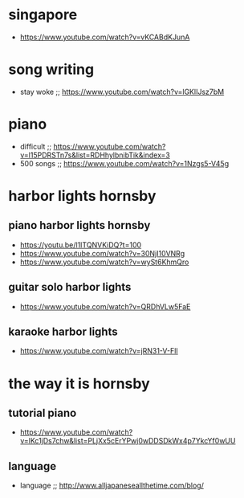 # singapore
* https://www.youtube.com/watch?v=vKCABdKJunA

# song writing
* stay woke ;; https://www.youtube.com/watch?v=lGKlIJsz7bM

# piano

* difficult ;; https://www.youtube.com/watch?v=l15PDRSTn7s&list=RDHhylbnibTik&index=3
* 500 songs ;; https://www.youtube.com/watch?v=1Nzgs5-V45g

# harbor lights hornsby

## piano harbor lights hornsby 
* https://youtu.be/l1ITQNVKiDQ?t=100
* https://www.youtube.com/watch?v=30NjI10VNRg
* https://www.youtube.com/watch?v=wySt6KhmQro

## guitar solo harbor lights
* https://www.youtube.com/watch?v=QRDhVLw5FaE

## karaoke harbor lights
* https://www.youtube.com/watch?v=jRN31-V-FlI

# the way it is hornsby

## tutorial piano
* https://www.youtube.com/watch?v=lKc1jDs7chw&list=PLjXx5cErYPwj0wDDSDkWx4p7YkcYf0wUU

## language

* language ;; http://www.alljapaneseallthetime.com/blog/
